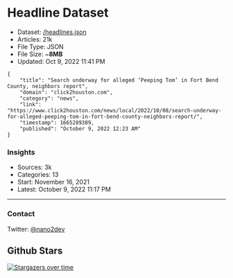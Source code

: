 # Headline Dataset

- Dataset: [/headlines.json](https://raw.githubusercontent.com/fwd/news/master/headlines.json) 
- Articles: 21k
- File Type: JSON
- File Size: ~**8MB**
- Updated: Oct 9, 2022 11:41 PM

```
{
    "title": "Search underway for alleged ‘Peeping Tom’ in Fort Bend County, neighbors report",
    "domain": "click2houston.com",
    "category": "news",
    "link": "https://www.click2houston.com/news/local/2022/10/08/search-underway-for-alleged-peeping-tom-in-fort-bend-county-neighbors-report/",
    "timestamp": 1665289389,
    "published": "October 9, 2022 12:23 AM"
}
```

### Insights

- Sources: 3k
- Categories: 13
- Start: November 16, 2021
- Latest: October 9, 2022 11:17 PM

---

### Contact 

Twitter: [@nano2dev](https://twitter.com/nano2dev)

## Github Stars

[![Stargazers over time](https://starchart.cc/fwd/news.svg)](https://starchart.cc/fwd/news)
